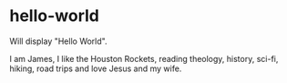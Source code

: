 # hello-world
Will display "Hello World".

I am James, I like the Houston Rockets, reading theology, history, sci-fi, hiking, road trips and love Jesus and my wife. 
